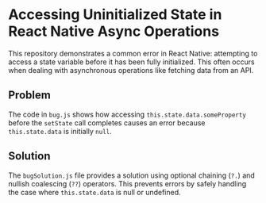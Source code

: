 # Accessing Uninitialized State in React Native Async Operations

This repository demonstrates a common error in React Native: attempting to access a state variable before it has been fully initialized. This often occurs when dealing with asynchronous operations like fetching data from an API.

## Problem

The code in `bug.js` shows how accessing `this.state.data.someProperty` before the `setState` call completes causes an error because `this.state.data` is initially `null`.

## Solution

The `bugSolution.js` file provides a solution using optional chaining (`?.`) and nullish coalescing (`??`) operators. This prevents errors by safely handling the case where `this.state.data` is null or undefined.
